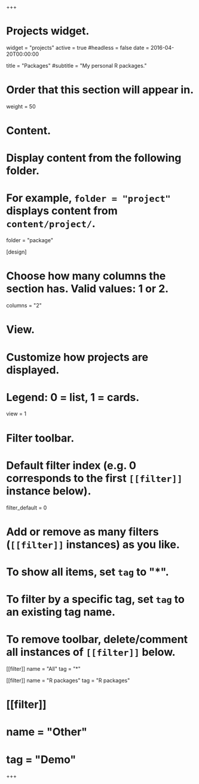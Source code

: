 +++
# Projects widget.
widget = "projects"
active = true
#headless = false
date = 2016-04-20T00:00:00

title = "Packages"
#subtitle = "My personal R packages."

# Order that this section will appear in.
weight = 50

# Content.
# Display content from the following folder.
# For example, `folder = "project"` displays content from `content/project/`.
folder = "package"

[design]
# Choose how many columns the section has. Valid values: 1 or 2.
columns = "2"

# View.
# Customize how projects are displayed.
# Legend: 0 = list, 1 = cards.
view = 1

# Filter toolbar.

# Default filter index (e.g. 0 corresponds to the first `[[filter]]` instance below).
filter_default = 0

# Add or remove as many filters (`[[filter]]` instances) as you like.
# To show all items, set `tag` to "*".
# To filter by a specific tag, set `tag` to an existing tag name.
# To remove toolbar, delete/comment all instances of `[[filter]]` below.
[[filter]]
  name = "All"
  tag = "*"

[[filter]]
  name = "R packages"
  tag = "R packages"

# [[filter]]
#   name = "Other"
#   tag = "Demo"

+++

